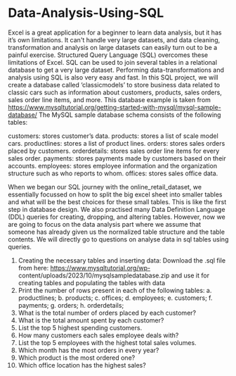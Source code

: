 # Data-Analysis-Using-SQL
Excel is a great application for a beginner to learn data analysis, but it has it’s own
limitations. It can't handle very large datasets, and data cleaning, transformation and
analysis on large datasets can easily turn out to be a painful exercise.
Structured Query Language (SQL) overcomes these limitations of Excel. SQL can be
used to join several tables in a relational database to get a very large dataset.
Performing data-transformations and analysis using SQL is also very easy and fast.
In this SQL project, we will create a database called ‘classicmodels’ to store
business data related to classic cars such as information about customers, products,
sales orders, sales order line items, and more. This database example is taken from
https://www.mysqltutorial.org/getting-started-with-mysql/mysql-sample-database/
The MySQL sample database schema consists of the following tables:

customers: stores customer’s data.
products: stores a list of scale model cars.
productlines: stores a list of product lines.
orders: stores sales orders placed by customers.
orderdetails: stores sales order line items for every sales order.
payments: stores payments made by customers based on their accounts.
employees: stores employee information and the organization structure such
as who reports to whom.
offices: stores sales office data.

When we began our SQL journey with the online_retail_dataset, we essentially
focussed on how to split the big excel sheet into smaller tables and what will be the
best choices for these small tables. This is like the first step in database design. We
also practised many Data Definition Language (DDL) queries for creating, dropping,
and altering tables. However, now we are going to focus on the data analysis part
where we assume that someone has already given us the normalized table structure
and the table contents. We will directly go to questions on analyse data in sql tables
using queries.
1. Creating the necessary tables and inserting data: Download the .sql file from
here: https://www.mysqltutorial.org/wp-
content/uploads/2023/10/mysqlsampledatabase.zip and use it for creating
tables and populating the tables with data
2. Print the number of rows present in each of the following tables:
   a. productlines;
   b. products;
   c. offices;
   d. employees;
   e. customers;
   f. payments;
   g. orders;
   h. orderdetails;
4. What is the total number of orders placed by each customer?
5. What is the total amount spent by each customer?
6. List the top 5 highest spending customers.
7. How many customers each sales employee deals with?
8. List the top 5 employees with the highest total sales volumes.
9. Which month has the most orders in every year?
10. Which product is the most ordered one?
11. Which office location has the highest sales?
